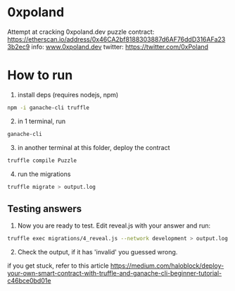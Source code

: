 # 0xpoland
Attempt at cracking 0xpoland.dev puzzle
contract: https://etherscan.io/address/0x46CA2bf8188303887d6AF76ddD316AFa233b2ec9
info: www.0xpoland.dev
twitter: https://twitter.com/0xPoland

# How to run
1. install deps (requires nodejs, npm)
```bash
npm -i ganache-cli truffle
```

2. in 1 terminal, run
```bash
ganache-cli
```

3. in another terminal at this folder, deploy the contract
```bash
truffle compile Puzzle
```

4. run the migrations
```bash
truffle migrate > output.log
```

## Testing answers
1. Now you are ready to test. Edit reveal.js with your answer and run:
```bash
truffle exec migrations/4_reveal.js --network development > output.log
```
2. Check the output, if it has 'invalid' you guessed wrong.

if you get stuck, refer to this article https://medium.com/haloblock/deploy-your-own-smart-contract-with-truffle-and-ganache-cli-beginner-tutorial-c46bce0bd01e
